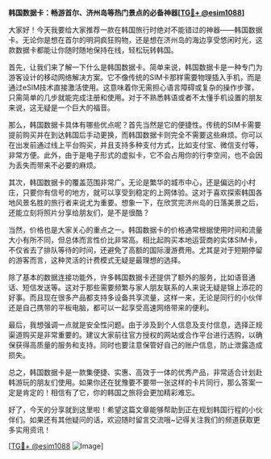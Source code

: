 **韩国数据卡：畅游首尔、济州岛等热门景点的必备神器[[TG💪+ @esim1088](https://t.me/s/esim1088)]**

大家好！今天我要给大家推荐一款在韩国旅行时绝对不能错过的神器——韩国数据卡。无论你是想在首尔的明洞疯狂购物，还是想在济州岛的海边享受悠闲时光，这款数据卡都能让你随时随地保持在线，轻松玩转韩国。

首先，让我们来了解一下什么是韩国数据卡。简单来说，韩国数据卡是一种专门为游客设计的移动网络解决方案。它不像传统的SIM卡那样需要物理插入手机，而是通过eSIM技术直接激活使用。这意味着你无需担心语言障碍或复杂的操作步骤，只需简单的几步就能完成注册和使用。对于不熟悉韩语或者不太懂手机设置的朋友来说，这无疑是一个巨大的福音。

那么，韩国数据卡具体有哪些优点呢？首先当然是它的便捷性。传统的SIM卡需要提前购买并在到达韩国后手动更换，而韩国数据卡则完全不需要这些麻烦。你可以在出发前通过线上平台购买，并且支持多种支付方式，比如支付宝、微信支付等，非常方便。此外，由于是电子形式的虚拟卡，它不会占用你的行李空间，也不会因为丢失而带来不必要的麻烦。

其次，韩国数据卡的覆盖范围非常广。无论是繁华的城市中心，还是偏远的小村庄，只要你有信号的地方，就可以享受到稳定的上网体验。这对于喜欢探索韩国各地风景名胜的旅行者来说尤为重要。想象一下，在欣赏完济州岛的日落美景之后，还能立刻将照片分享给朋友们，是不是很酷？

当然，价格也是大家关心的重点之一。韩国数据卡的价格通常根据使用时间和流量大小有所不同，但总体而言性价比非常高。相比起购买本地运营商的实体SIM卡，不仅省去了排队等待的时间，还避免了高额的国际漫游费用。尤其是对于短期停留的游客而言，这种灵活的计费模式无疑是最理想的选择。

除了基本的数据连接功能外，许多韩国数据卡还提供了额外的服务，比如语音通话、短信发送等。这对于那些需要频繁与家人朋友联系的人来说无疑是锦上添花的好事。而且现在很多产品都支持多设备共享流量，这样一来，无论是同行的小伙伴还是自己携带的平板电脑，都可以一起享受高速网络带来的便利。

最后，我想强调一点就是安全性问题。由于涉及到个人信息及支付信息，选择正规渠道购买是非常重要的。建议大家前往官方授权的网站或合作平台进行选购，以确保获得高质量的服务和支持。同时也要注意保管好自己的账户信息，防止泄露造成损失。

总之，韩国数据卡是一款集便捷、实惠、高效于一体的优秀产品，非常适合计划赴韩游玩的朋友们使用。如果你还在犹豫要不要带一张这样的卡片同行，那么答案一定是肯定的！相信有了它，你的韩国之旅将会更加精彩难忘。

好了，今天的分享就到这里啦！希望这篇文章能够帮助到正在规划韩国行程的小伙伴们。如果还有其他疑问的话，欢迎随时留言交流哦~记得关注我们的频道获取更多实用资讯！

[[TG💪+ @esim1088](https://t.me/s/esim1088) ![Image](https://i.postimg.cc/4NQfJmqS/Snipaste-2025-05-13-00-14-12.png)]